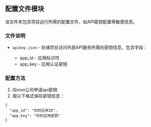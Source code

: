 ## 配置文件模块

该文件夹包含项目运行所需的配置文件，如API密钥配置等敏感信息。

### 文件说明

* `apikey.json` - 存储项目访问外部API服务所需的密钥信息，包含字段：

  * app\_id - 应用标识符
  * app\_key - 应用认证密钥

### 配置方法

1. 向vivo公司申请api密钥
2. 按以下格式保存密钥信息：

```
{
  "app_id": "你的应用ID",
  "app_key": "你的应用密钥"
}
```
